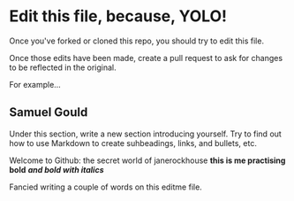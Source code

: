 # Edit this file, because, YOLO!

Once you've forked or cloned this repo, you should try to edit this file. 

Once those edits have been made, create a pull request to ask for changes to be reflected in the original.

For example...

## Samuel Gould


Under this section, write a new section introducing yourself. Try to find out how to use Markdown to create suhbeadings, links, and bullets, etc.

Welcome to Github: the secret world of janerockhouse **this is me practising bold** ***and bold with italics***

Fancied writing a couple of words on this editme file.

